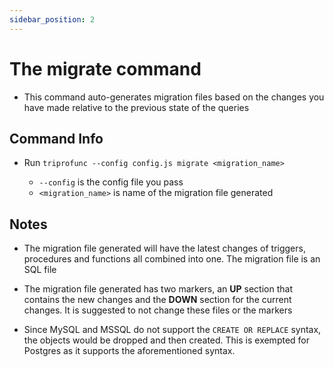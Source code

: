 ```yaml
---
sidebar_position: 2
---
```


# The migrate command

- This command auto-generates migration files based on the changes you have made relative to the previous state of the queries

## Command Info

- Run `triprofunc --config config.js migrate <migration_name>`

  - `--config` is the config file you pass
  - `<migration_name>` is name of the migration file generated

## Notes

- The migration file generated will have the latest changes of triggers, procedures and functions all combined into one. The migration file is an SQL file

- The migration file generated has two markers, an **UP** section that contains the new changes and the **DOWN** section for the current changes. It is suggested to not change these files or the markers

- Since MySQL and MSSQL do not support the `CREATE OR REPLACE` syntax, the objects would be dropped and then created. This is exempted for Postgres as it supports the aforementioned syntax.

